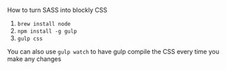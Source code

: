 How to turn SASS into blockly CSS

1. `brew install node`
2. `npm install -g gulp`
5. `gulp css`

You can also use `gulp watch` to have gulp compile the CSS every time you make any changes